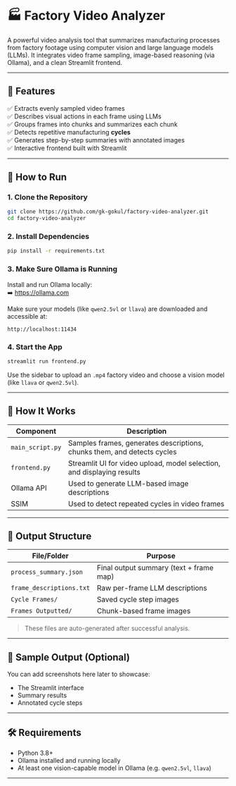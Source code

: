 # 🏭 Factory Video Analyzer

A powerful video analysis tool that summarizes manufacturing processes from factory footage using computer vision and large language models (LLMs). It integrates video frame sampling, image-based reasoning (via Ollama), and a clean Streamlit frontend.

---

## 🔧 Features

✅ Extracts evenly sampled video frames  
✅ Describes visual actions in each frame using LLMs  
✅ Groups frames into chunks and summarizes each chunk  
✅ Detects repetitive manufacturing **cycles**  
✅ Generates step-by-step summaries with annotated images  
✅ Interactive frontend built with Streamlit

---

## 🚀 How to Run

### 1. Clone the Repository

```bash
git clone https://github.com/gk-gokul/factory-video-analyzer.git
cd factory-video-analyzer
```

### 2. Install Dependencies

```bash
pip install -r requirements.txt
```

### 3. Make Sure Ollama is Running

Install and run Ollama locally:  
➡️ https://ollama.com

Make sure your models (like `qwen2.5vl` or `llava`) are downloaded and accessible at:
```
http://localhost:11434
```

### 4. Start the App

```bash
streamlit run frontend.py
```

Use the sidebar to upload an `.mp4` factory video and choose a vision model (like `llava` or `qwen2.5vl`).

---

## 🧠 How It Works

| Component       | Description |
|----------------|-------------|
| `main_script.py` | Samples frames, generates descriptions, chunks them, and detects cycles |
| `frontend.py`   | Streamlit UI for video upload, model selection, and displaying results |
| Ollama API     | Used to generate LLM-based image descriptions |
| SSIM           | Used to detect repeated cycles in video frames |

---

## 📂 Output Structure

| File/Folder             | Purpose |
|-------------------------|---------|
| `process_summary.json`  | Final output summary (text + frame map) |
| `frame_descriptions.txt`| Raw per-frame LLM descriptions |
| `Cycle Frames/`         | Saved cycle step images |
| `Frames Outputted/`     | Chunk-based frame images |

> These files are auto-generated after successful analysis.

---

## 📸 Sample Output (Optional)

You can add screenshots here later to showcase:
- The Streamlit interface
- Summary results
- Annotated cycle steps

---

## 🛠️ Requirements

- Python 3.8+
- Ollama installed and running locally
- At least one vision-capable model in Ollama (e.g. `qwen2.5vl`, `llava`)

---
